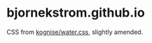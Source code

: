 # bjornekstrom.github.io

CSS from [kognise/water.css](https://github.com/kognise/water.css), slightly amended.
